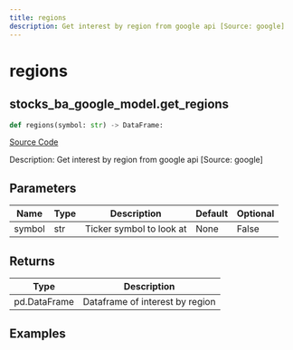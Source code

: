 ```yaml
---
title: regions
description: Get interest by region from google api [Source: google]
---
```

# regions

## stocks_ba_google_model.get_regions

```python
def regions(symbol: str) -> DataFrame:
```
[Source Code](https://github.com/OpenBB-finance/OpenBBTerminal/tree/main/openbb_terminal/common/behavioural_analysis/google_model.py#L43)

Description: Get interest by region from google api [Source: google]

## Parameters

| Name | Type | Description | Default | Optional |
| ---- | ---- | ----------- | ------- | -------- |
| symbol | str | Ticker symbol to look at | None | False |

## Returns

| Type | Description |
| ---- | ----------- |
| pd.DataFrame | Dataframe of interest by region |

## Examples

